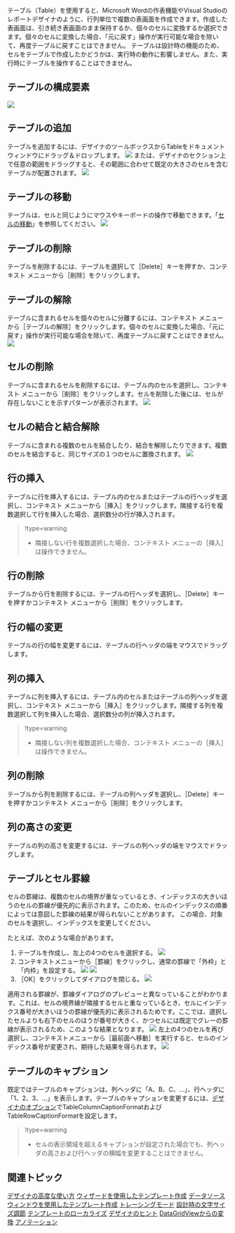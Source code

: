 テーブル（Table）を使用すると、Microsoft Wordの作表機能やVisual Studioのレポートデザイナのように、行列単位で複数の表画面を作成できます。作成した表画面は、引き続き表画面のまま保持するか、個々のセルに変換するか選択できます。個々のセルに変換した場合、「元に戻す」操作が実行可能な場合を除いて、再度テーブルに戻すことはできません。
テーブルは設計時の機能のため、セルをテーブルで作成したかどうかは、実行時の動作に影響しません。また、実行時にテーブルを操作することはできません。

## テーブルの構成要素

![](/DOCUMENT_SITE_LINK_PREFIX_HERE/document-site-files/images/f148c511-6e98-4b55-9904-150a375d5825/images/userguide/designeradvanced_table_tableobjects.png)

## テーブルの追加

テーブルを追加するには、デザイナのツールボックスからTableをドキュメントウィンドウにドラッグ＆ドロップします。
![](/DOCUMENT_SITE_LINK_PREFIX_HERE/document-site-files/images/f148c511-6e98-4b55-9904-150a375d5825/images/userguide/designeradvanced_table_draganddropwitharrow.png)
または、デザイナのセクション上で任意の範囲をドラッグすると、その範囲に合わせて既定の大きさのセルを含むテーブルが配置されます。
![](/DOCUMENT_SITE_LINK_PREFIX_HERE/document-site-files/images/f148c511-6e98-4b55-9904-150a375d5825/images/userguide/designeradvanced_table_sectionrectangle.png)

## テーブルの移動

テーブルは、セルと同じようにマウスやキーボードの操作で移動できます。「[セルの移動](gcdocsite__documentlink?toc-item-id=7C0B2991-1608-43FD-A0C0-95384502F7E0)」を参照してください。
![](/DOCUMENT_SITE_LINK_PREFIX_HERE/document-site-files/images/f148c511-6e98-4b55-9904-150a375d5825/images/userguide/designeradvanced_table_move.png)

## テーブルの削除

テーブルを削除するには、テーブルを選択して［Delete］キーを押すか、コンテキスト メニューから［削除］をクリックします。

## テーブルの解除

テーブルに含まれるセルを個々のセルに分離するには、コンテキスト メニューから［テーブルの解除］をクリックします。個々のセルに変換した場合、「元に戻す」操作が実行可能な場合を除いて、再度テーブルに戻すことはできません。
![](/DOCUMENT_SITE_LINK_PREFIX_HERE/document-site-files/images/f148c511-6e98-4b55-9904-150a375d5825/images/userguide/designeradvanced_table_detachedtable.png)

## セルの削除

テーブルに含まれるセルを削除するには、テーブル内のセルを選択し、コンテキスト メニューから［削除］をクリックします。セルを削除した後には、セルが存在しないことを示すパターンが表示されます。
![](/DOCUMENT_SITE_LINK_PREFIX_HERE/document-site-files/images/f148c511-6e98-4b55-9904-150a375d5825/images/userguide/designeradvanced_table_removedcell.png)

## セルの結合と結合解除

テーブルに含まれる複数のセルを結合したり、結合を解除したりできます。複数のセルを結合すると、同じサイズの１つのセルに置換されます。
![](/DOCUMENT_SITE_LINK_PREFIX_HERE/document-site-files/images/f148c511-6e98-4b55-9904-150a375d5825/images/userguide/designeradvanced_table_merged.png)

## 行の挿入

テーブルに行を挿入するには、テーブル内のセルまたはテーブルの行ヘッダを選択し、コンテキスト メニューから［挿入］をクリックします。隣接する行を複数選択して行を挿入した場合、選択数分の行が挿入されます。

> !type=warning
>
> * 隣接しない行を複数選択した場合、コンテキスト メニューの［挿入］は操作できません。

## 行の削除

テーブルから行を削除するには、テーブルの行ヘッダを選択し、［Delete］キーを押すかコンテキスト メニューから［削除］をクリックします。

## 行の幅の変更

テーブルの行の幅を変更するには、テーブルの行ヘッダの端をマウスでドラッグします。

## 列の挿入

テーブルに列を挿入するには、テーブル内のセルまたはテーブルの列ヘッダを選択し、コンテキスト メニューから［挿入］をクリックします。隣接する列を複数選択して列を挿入した場合、選択数分の列が挿入されます。

> !type=warning
>
> * 隣接しない列を複数選択した場合、コンテキスト メニューの［挿入］は操作できません。

## 列の削除

テーブルから列を削除するには、テーブルの列ヘッダを選択し、［Delete］キーを押すかコンテキスト メニューから［削除］をクリックします。

## 列の高さの変更

テーブルの列の高さを変更するには、テーブルの列ヘッダの端をマウスでドラッグします。

## テーブルとセル罫線

セルの罫線は、複数のセルの境界が重なっているとき、インデックスの大きいほうのセルの罫線が優先的に表示されます。このため、セルのインデックスの順番によっては意図した罫線の結果が得られないことがあります。
この場合、対象のセルを選択し、インデックスを変更してください。

たとえば、次のような場合があります。

1. テーブルを作成し、左上の4つのセルを選択する。
    ![](/DOCUMENT_SITE_LINK_PREFIX_HERE/document-site-files/images/f148c511-6e98-4b55-9904-150a375d5825/images/userguide/designeradvanced_table_tableborder_01.png)
2. コンテキストメニューから［罫線］をクリックし、通常の罫線で「外枠」と「内枠」を設定する。
    ![](/DOCUMENT_SITE_LINK_PREFIX_HERE/document-site-files/images/f148c511-6e98-4b55-9904-150a375d5825/images/userguide/designeradvanced_table_tableborder_02.png)
    ![](/DOCUMENT_SITE_LINK_PREFIX_HERE/document-site-files/images/f148c511-6e98-4b55-9904-150a375d5825/images/userguide/designeradvanced_table_tableborder_03.png)
3. ［OK］をクリックしてダイアログを閉じる。
    ![](/DOCUMENT_SITE_LINK_PREFIX_HERE/document-site-files/images/f148c511-6e98-4b55-9904-150a375d5825/images/userguide/designeradvanced_table_tableborder_04.png)

適用される罫線が、罫線ダイアログのプレビューと異なっていることがわかります。これは、セルの境界線が隣接するセルと重なっているとき、セルにインデックス番号が大きいほうの罫線が優先的に表示されるためです。ここでは、選択したセルよりも右下のセルのほうが番号が大きく、かつセルには既定でグレーの罫線が表示されるため、このような結果となります。
![](/DOCUMENT_SITE_LINK_PREFIX_HERE/document-site-files/images/f148c511-6e98-4b55-9904-150a375d5825/images/userguide/designeradvanced_table_tableborder_05.png)
左上の4つのセルを再び選択し、コンテキストメニューから［最前面へ移動］を実行すると、セルのインデックス番号が変更され、期待した結果を得られます。
![](/DOCUMENT_SITE_LINK_PREFIX_HERE/document-site-files/images/f148c511-6e98-4b55-9904-150a375d5825/images/userguide/designeradvanced_table_tableborder_06.png)

## テーブルのキャプション

既定ではテーブルのキャプションは、列ヘッダに「A、B、C、…」、行ヘッダに「1、2、3、…」を表示します。テーブルのキャプションを変更するには、[デザイナのオプション](gcdocsite__documentlink?toc-item-id=2a9146c9-53dd-48ee-b6ef-a3964fe07b78)でTableColumnCaptionFormatおよびTableRowCaptionFormatを設定します。

> !type=warning
>
> * セルの表示領域を超えるキャプションが設定された場合でも、列ヘッダの高さおよび行ヘッダの横幅を変更することはできません。

## 関連トピック

[デザイナの高度な使い方](gcdocsite__documentlink?toc-item-id=85cf4890-1848-43f8-bdad-5f605c6aec9a)
[ウィザードを使用したテンプレート作成](gcdocsite__documentlink?toc-item-id=79d7cee2-d207-44e9-a702-6a38f2f19c61)
[データソース ウィンドウを使用したテンプレート作成](gcdocsite__documentlink?toc-item-id=927bc80a-4148-459a-87e5-8315a7219bd5)
[トレーシングモード](gcdocsite__documentlink?toc-item-id=fa47eeb9-6211-4366-bc09-43f8d60aff75)
[設計時の文字サイズ調節](gcdocsite__documentlink?toc-item-id=145236b9-85f9-426d-8066-e0b9b7625743)
[テンプレートのローカライズ](gcdocsite__documentlink?toc-item-id=6e008983-95d1-4622-85a5-b2fc7872092e)
[デザイナのヒント](gcdocsite__documentlink?toc-item-id=49441f53-8974-43dd-9004-d1274acd6d66)
[DataGridViewからの変換](gcdocsite__documentlink?toc-item-id=d2b7c7a0-1e84-4007-9726-33e7858c00f5)
[アノテーション](gcdocsite__documentlink?toc-item-id=01ac1460-f8da-41c6-b7bb-80fa754ea1b4)